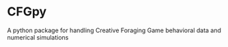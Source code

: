 # CFGpy
A python package for handling Creative Foraging Game behavioral data and numerical simulations
